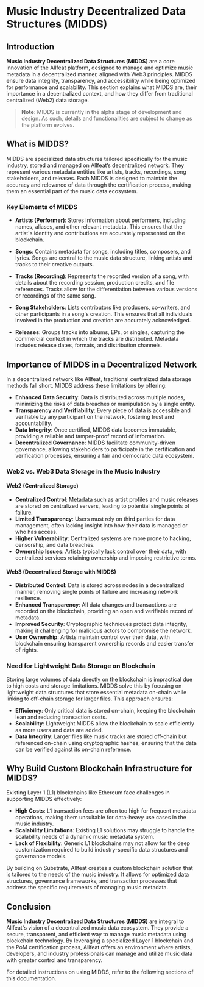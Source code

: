 # Music Industry Decentralized Data Structures (MIDDS)

## Introduction

**Music Industry Decentralized Data Structures (MIDDS)** are a core innovation of the Allfeat platform, designed to manage and optimize music metadata in a decentralized manner, aligned with Web3 principles. MIDDS ensure data integrity, transparency, and accessibility while being optimized for performance and scalability. This section explains what MIDDS are, their importance in a decentralized context, and how they differ from traditional centralized (Web2) data storage.

> **Note**: MIDDS is currently in the alpha stage of development and design. As such, details and functionalities are subject to change as the platform evolves.

## What is MIDDS?

MIDDS are specialized data structures tailored specifically for the music industry, stored and managed on Allfeat’s decentralized network. They represent various metadata entities like artists, tracks, recordings, song stakeholders, and releases. Each MIDDS is designed to maintain the accuracy and relevance of data through the certification process, making them an essential part of the music data ecosystem.

### Key Elements of MIDDS

- **Artists (Performer)**: Stores information about performers, including names, aliases, and other relevant metadata. This ensures that the artist's identity and contributions are accurately represented on the blockchain.

- **Songs**: Contains metadata for songs, including titles, composers, and lyrics. Songs are central to the music data structure, linking artists and tracks to their creative outputs.

- **Tracks (Recording)**: Represents the recorded version of a song, with details about the recording session, production credits, and file references. Tracks allow for the differentiation between various versions or recordings of the same song.

- **Song Stakeholders**: Lists contributors like producers, co-writers, and other participants in a song's creation. This ensures that all individuals involved in the production and creation are accurately acknowledged.

- **Releases**: Groups tracks into albums, EPs, or singles, capturing the commercial context in which the tracks are distributed. Metadata includes release dates, formats, and distribution channels.

## Importance of MIDDS in a Decentralized Network

In a decentralized network like Allfeat, traditional centralized data storage methods fall short. MIDDS address these limitations by offering:

- **Enhanced Data Security**: Data is distributed across multiple nodes, minimizing the risks of data breaches or manipulation by a single entity.
- **Transparency and Verifiability**: Every piece of data is accessible and verifiable by any participant on the network, fostering trust and accountability.
- **Data Integrity**: Once certified, MIDDS data becomes immutable, providing a reliable and tamper-proof record of information.
- **Decentralized Governance**: MIDDS facilitate community-driven governance, allowing stakeholders to participate in the certification and verification processes, ensuring a fair and democratic data ecosystem.

### Web2 vs. Web3 Data Storage in the Music Industry

#### Web2 (Centralized Storage)

- **Centralized Control**: Metadata such as artist profiles and music releases are stored on centralized servers, leading to potential single points of failure.
- **Limited Transparency**: Users must rely on third parties for data management, often lacking insight into how their data is managed or who has access.
- **Higher Vulnerability**: Centralized systems are more prone to hacking, censorship, and data breaches.
- **Ownership Issues**: Artists typically lack control over their data, with centralized services retaining ownership and imposing restrictive terms.

#### Web3 (Decentralized Storage with MIDDS)

- **Distributed Control**: Data is stored across nodes in a decentralized manner, removing single points of failure and increasing network resilience.
- **Enhanced Transparency**: All data changes and transactions are recorded on the blockchain, providing an open and verifiable record of metadata.
- **Improved Security**: Cryptographic techniques protect data integrity, making it challenging for malicious actors to compromise the network.
- **User Ownership**: Artists maintain control over their data, with blockchain ensuring transparent ownership records and easier transfer of rights.

### Need for Lightweight Data Storage on Blockchain

Storing large volumes of data directly on the blockchain is impractical due to high costs and storage limitations. MIDDS solve this by focusing on lightweight data structures that store essential metadata on-chain while linking to off-chain storage for larger files. This approach ensures:

- **Efficiency**: Only critical data is stored on-chain, keeping the blockchain lean and reducing transaction costs.
- **Scalability**: Lightweight MIDDS allow the blockchain to scale efficiently as more users and data are added.
- **Data Integrity**: Larger files like music tracks are stored off-chain but referenced on-chain using cryptographic hashes, ensuring that the data can be verified against its on-chain reference.

## Why Build Custom Blockchain Infrastructure for MIDDS?

Existing Layer 1 (L1) blockchains like Ethereum face challenges in supporting MIDDS effectively:

- **High Costs**: L1 transaction fees are often too high for frequent metadata operations, making them unsuitable for data-heavy use cases in the music industry.
- **Scalability Limitations**: Existing L1 solutions may struggle to handle the scalability needs of a dynamic music metadata system.
- **Lack of Flexibility**: Generic L1 blockchains may not allow for the deep customization required to build industry-specific data structures and governance models.

By building on Substrate, Allfeat creates a custom blockchain solution that is tailored to the needs of the music industry. It allows for optimized data structures, governance frameworks, and transaction processes that address the specific requirements of managing music metadata.

## Conclusion

**Music Industry Decentralized Data Structures (MIDDS)** are integral to Allfeat's vision of a decentralized music data ecosystem. They provide a secure, transparent, and efficient way to manage music metadata using blockchain technology. By leveraging a specialized Layer 1 blockchain and the PoM certification process, Allfeat offers an environment where artists, developers, and industry professionals can manage and utilize music data with greater control and transparency.

For detailed instructions on using MIDDS, refer to the following sections of this documentation.

